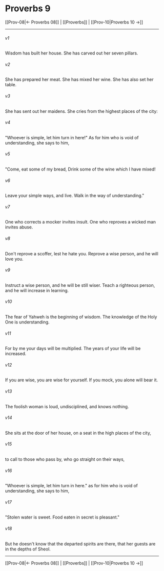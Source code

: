 # Proverbs 9

[[Prov-08|← Proverbs 08]] | [[Proverbs]] | [[Prov-10|Proverbs 10 →]]
***



###### v1 
Wisdom has built her house. She has carved out her seven pillars. 

###### v2 
She has prepared her meat. She has mixed her wine. She has also set her table. 

###### v3 
She has sent out her maidens. She cries from the highest places of the city: 

###### v4 
"Whoever is simple, let him turn in here!" As for him who is void of understanding, she says to him, 

###### v5 
"Come, eat some of my bread, Drink some of the wine which I have mixed! 

###### v6 
Leave your simple ways, and live. Walk in the way of understanding." 

###### v7 
One who corrects a mocker invites insult. One who reproves a wicked man invites abuse. 

###### v8 
Don't reprove a scoffer, lest he hate you. Reprove a wise person, and he will love you. 

###### v9 
Instruct a wise person, and he will be still wiser. Teach a righteous person, and he will increase in learning. 

###### v10 
The fear of Yahweh is the beginning of wisdom. The knowledge of the Holy One is understanding. 

###### v11 
For by me your days will be multiplied. The years of your life will be increased. 

###### v12 
If you are wise, you are wise for yourself. If you mock, you alone will bear it. 

###### v13 
The foolish woman is loud, undisciplined, and knows nothing. 

###### v14 
She sits at the door of her house, on a seat in the high places of the city, 

###### v15 
to call to those who pass by, who go straight on their ways, 

###### v16 
"Whoever is simple, let him turn in here." as for him who is void of understanding, she says to him, 

###### v17 
"Stolen water is sweet. Food eaten in secret is pleasant." 

###### v18 
But he doesn't know that the departed spirits are there, that her guests are in the depths of Sheol.

***
[[Prov-08|← Proverbs 08]] | [[Proverbs]] | [[Prov-10|Proverbs 10 →]]
